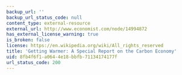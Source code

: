 ```yaml
---
backup_url: ''
backup_url_status_code: null
content_type: external-resource
external_url: http://www.economist.com/node/14994872
has_external_license_warning: true
is_broken: false
license: https://en.wikipedia.org/wiki/All_rights_reserved
title: 'Getting Warmer: A Special Report on the Carbon Economy'
uid: 8fb4f6f1-a064-4e18-bbfb-71134174177f
url_status_code: 200
---
```

